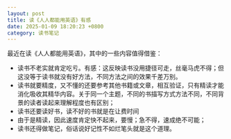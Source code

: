 ```yaml
---
layout: post
title: 读《人人都能用英语》有感
date: 2025-01-09 18:20:23 +0800
category: 读书笔记
---
```


最近在读《人人都能用英语》，其中的一些内容值得借鉴：
- 读书不老实就肯定吃亏。有感：这反映读书没用捷径可走，丝毫马虎不得；但这没等于读书就没有好方法，不同方法之间的效果千差万别。
- 读书就要精度，又不懂的还要参考其他书籍或文章，相互验证，只有精读才能消化吸收其精华内容。关于同一个主题，不同的书描写方式方法不同，不同背景的读者读起来理解程度也有区别；
- 读书还要读好书，读不好的书就是在让费时间
- 由于是精读，因此速度肯定快不起来，要慢；急不得，速成绝不可能；
- 读书还得做笔记，俗话说好记性不如烂笔头就是这个道理。